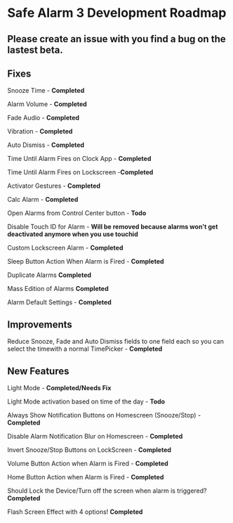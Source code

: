 # Safe Alarm 3 Development Roadmap

## Please create an issue with you find a bug on the lastest beta.

## Fixes

Snooze Time - **Completed**

Alarm Volume - **Completed**

Fade Audio - **Completed**

Vibration - **Completed**

Auto Dismiss - **Completed**

Time Until Alarm Fires on Clock App - **Completed**

Time Until Alarm Fires on Lockscreen -**Completed**

Activator Gestures - **Completed**

Calc Alarm - **Completed**

Open Alarms from Control Center button - **Todo**

Disable Touch ID for Alarm - **Will be removed because alarms won't get deactivated anymore when you use touchid**

Custom Lockscreen Alarm - **Completed**

Sleep Button Action When Alarm is Fired - **Completed**

Duplicate Alarms **Completed**

Mass Edition of Alarms **Completed**

Alarm Default Settings - **Completed**

## Improvements

Reduce Snooze, Fade and Auto Dismiss fields to one field each so you can select the timewith a normal TimePicker - **Completed**

## New Features

Light Mode - **Completed/Needs Fix**

Light Mode activation based on time of the day - **Todo**

Always Show Notification Buttons on Homescreen (Snooze/Stop) - **Completed**

Disable Alarm Notification Blur on Homescreen - **Completed**

Invert Snooze/Stop Buttons on LockScreen - **Completed**

Volume Button Action when Alarm is Fired - **Completed**

Home Button Action when Alarm is Fired - **Completed**

Should Lock the Device/Turn off the screen when alarm is triggered? **Completed**

Flash Screen Effect with 4 options! **Completed**
